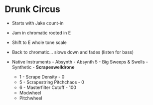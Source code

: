 # Drunk Circus

* Starts with Jake count-in
* Jam in chromatic rooted in E
* Shift to E whole tone scale
* Back to chromatic... slows down and fades (listen for bass)

* Native Instruments - Absynth - Absynth 5 - Big Sweeps & Swells - Synthetic - **Scrapeswelldrone**
  * 1 - Scrape Density - 0
  * 5 - Scrapestring Pitchchaos - 0
  * 6 - Masterfilter Cutoff - 100
  * Modwheel
  * Pitchwheel
